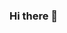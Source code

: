 ### Hi there 👋

<!--
**LS251/LS251** is a ✨ _special_ ✨ repository because its `README.md` (this file) appears on your GitHub profile.

Here are some ideas to get you started:

- 🔭 I’m currently working on ... earning my Master's degree in Data Intelligence (AI).
- 📫 How to reach me: ... Luis271@usf.edu
- ⚡ Fun fact: ... I have a Biochemistry bachelor's.


